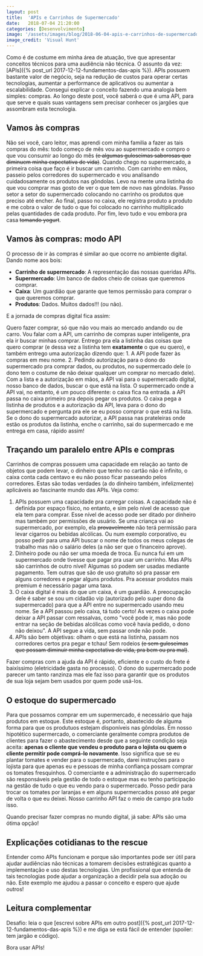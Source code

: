 ```yaml
---
layout: post
title:  'APIs e Carrinhos de Supermercado'
date:   2018-07-04 21:20:00
categories: [Desenvolvimento]
image: '/assets/images/blog/2018-06-04-apis-e-carrinhos-de-supermercado.jpg'
image_credit: 'Visual Hunt'
---
```


Como é de costume em minha área de atuação, tive que apresentar conceitos técnicos para uma audiência não técnica. O assunto da vez: [APIs]({% post_url 2017-12-12-fundamentos-das-apis %}). APIs possuem bastante valor de negócio, seja na redução de custos para operar certas tecnologias, aumentar a performance de aplicativos ou aumentar a escalabilidade. Consegui explicar o conceito fazendo uma analogia bem simples: compras. Ao longo deste post, você saberá o que é uma API, para que serve e quais suas vantagens sem precisar conhecer os jargões que assombram esta tecnologia.

<!--more-->

## Vamos às compras

Não sei você, caro leitor, mas aprendi com minha familia a fazer as tais compras do mês: todo começo de mês vou ao supermercado e compro o que vou consumir ao longo do mês ~~(e algumas guloseimas saborosas que diminuem minha expectativa de vida)~~. Quando chego no supermercado, a primeira coisa que faço é ir buscar um carrinho. Com carrinho em mãos, passeio pelos corredores do supermercado e vou analisando cuidadosamente os produtos nas gôndolas. Levo na mente uma listinha do que vou comprar mas gosto de ver o que tem de novo nas gôndolas. Passo setor a setor do supermercado colocando no carrinho os produtos que preciso até encher. Ao final, passo no caixa, ele registra produto a produto e me cobra o valor de tudo o que foi colocado no carrinho multiplicado pelas quantidades de cada produto. Por fim, levo tudo e vou embora pra casa ~~tomando yogurt~~.

## Vamos às compras: modo API

O processo de ir às compras é similar ao que ocorre no ambiente digital. Dando nome aos bois:

* **Carrinho de supermercado**: A representação das nossas queridas APIs.
* **Supermercado**: Um banco de dados cheio de coisas que queremos comprar.
* **Caixa**: Um guardião que garante que temos permissão para comprar o que queremos comprar.
* **Produtos**: Dados. Muitos dados!!! (ou não).

E a jornada de compras digital fica assim:

Quero fazer comprar, só que não vou mais ao mercado andando ou de carro. Vou falar com a API, um carrinho de compras super inteligente, pra ela ir buscar minhas comprar. Entrego pra ela a listinha das coisas que quero comprar (e dessa vez a listinha tem **exatamente** o que eu quero), e também entrego uma autorização dizendo que: 1. A API pode fazer às compras em meu nome. 2. Pedindo autorização para o dono do supermercado pra comprar dados, ou produtos, no supermercado dele (o dono tem o costume de não deixar qualquer um comprar no mercado dele). Com a lista e a autorização em mãos, a API vai para o supermercado digital, nosso banco de dados, buscar o que está na lista. O supermercado onde a API vai, no entanto, é um pouco diferente: o caixa fica na entrada. a API passa no caixa primeiro pra depois pegar os produtos. O caixa pega a listinha de produtos e a autorização da API, leva para o dono do supermercado e pergunta pra ele se eu posso comprar o que está na lista. Se o dono do supermercado autorizar, a API passa nas prateleiras onde estão os produtos da listinha, enche o carrinho, sai do supermercado e me entrega em casa, rápido assim!

## Traçando um paralelo entre APIs e compras

Carrinhos de compras possuem uma capacidade em relação ao tanto de objetos que podem levar, o dinheiro que tenho no cartão não é infinito, o caixa conta cada centavo e eu não posso ficar passeando pelos corredores. Estas são todas verdades (a do dinheiro também, infelizmente) aplicáveis ao fascinante mundo das APIs. Veja como:

1. APIs possuem uma capacidade pra carregar coisas. A capacidade não é definida por espaço físico, no entanto, e sim pelo nível de acesso que ela tem para comprar. Esse nível de acesso pode ser ditado por dinheiro mas também por permissões de usuário. Se uma criança vai ao supermercado, por exemplo, ela ~~provavelmente~~ não terá permissão para levar cigarros ou bebidas alcólicas. Ou num exemplo corporativo, eu posso pedir para uma API buscar o nome de todos os meus colegas de trabalho mas não o salário deles (a não ser que o financeiro aprove).
2. Dinheiro pode ou não ser uma moeda de troca. Eu nunca fui em um supermercado onde tivesse que pagar pra usar um carrinho. Mas APIs são carrinhos de outro nível! Algumas só podem ser usadas mediante pagamento. Tem outras que são de uso gratuito só pra passar em alguns corredores e pegar alguns produtos. Pra acessar produtos mais premium é necessário pagar uma taxa.
3. O caixa digital é mais do que um caixa, é um guardião. A preocupação dele é saber se sou um cidadão vip (autorizado pelo super dono da supermercado) para que a API entre no supermercado usando meu nome. Se a API passou pelo caixa, tá tudo certo! As vezes o caixa pode deixar a API passar com ressalvas, como "você pode ir, mas não pode entrar na seção de bebidas alcólicas como você havia pedido, o dono não deixou". A API segue a vida, sem passar onde não pode.
4. APIs são bem objetivas: olham o que está na listinha, passam nos corredores certos pra pegar e tchau! Sem rodeios ~~(e sem guloseimas que possam diminuir minha expectativa de vida, pra bem ou pra mal)~~.

Fazer compras com a ajuda da API é rápido, eficiente e o custo do frete é baixíssimo (eletricidade gasta no processo). O dono do supermercado pode parecer um tanto ranzinza mas ele faz isso para garantir que os produtos de sua loja sejam bem usados por quem pode usá-los.

## O estoque do supermercado

Para que possamos comprar em um supermercado, é necessário que haja produtos em estoque. Este estoque é, portanto, abastecido de alguma forma para que os produtuos estejam disponíveis nas gôndolas. Em nosso hipotético supermercado, o comerciante geralmente compra produtos de clientes para fazer o abastecimento desde que a seguinte condição seja aceita: **apenas o cliente que vendeu o produto para o lojista ou quem o cliente permitir pode comprá-lo novamente**. Isso significa que se eu plantar tomates e vender para o supermercado, darei instruções para o lojista para que apenas eu e pessoas de minha confiança possam comprar os tomates fresquinhos. O comerciante e a administração do supermercado são responsáveis pela gestão de todo o estoque mas eu tenho participação na gestão de tudo o que eu vendo para o supermercado. Posso pedir para trocar os tomates por laranjas e em alguns supermercados posso até pegar de volta o que eu deixei. Nosso carrinho API faz o meio de campo pra tudo isso.

Quando precisar fazer compras no mundo digital, já sabe: APIs são uma ótima opção!

## Explicações cotidianas to the rescue

Entender como APIs funcionam e porque são importantes pode ser útil para ajudar audiências não técnicas a tomarem decisões estratégicas quanto a implementação e uso destas tecnologias. Um profissional que entenda de tais tecnologias pode ajudar a organização a decidir pela sua adoção ou não. Este exemplo me ajudou a passar o conceito e espero que ajude outros!

## Leitura complementar

Desafio: leia o que [escrevi sobre APIs em outro post]({% post_url 2017-12-12-fundamentos-das-apis %}) e me diga se está fácil de entender (spoiler: tem jargão e código).

Bora usar APIs!
